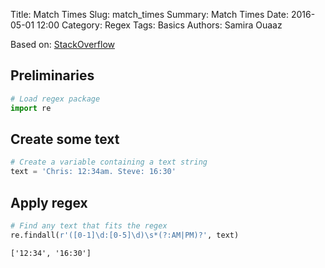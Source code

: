 Title: Match Times
Slug: match_times
Summary: Match Times
Date: 2016-05-01 12:00
Category: Regex
Tags: Basics
Authors: Samira Ouaaz



Based on: [StackOverflow](http://stackoverflow.com/questions/18715392/javascript-regex-validate-time-with-am-and-pm)

## Preliminaries


```python
# Load regex package
import re
```

## Create some text


```python
# Create a variable containing a text string
text = 'Chris: 12:34am. Steve: 16:30'
```

## Apply regex


```python
# Find any text that fits the regex
re.findall(r'([0-1]\d:[0-5]\d)\s*(?:AM|PM)?', text)
```




    ['12:34', '16:30']


